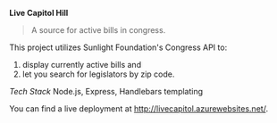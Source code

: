 **Live Capitol Hill**

> A source for active bills in congress.

This project utilizes Sunlight Foundation's Congress API to:
1) display currently active bills and 
2) let you search for legislators by zip code.

*Tech Stack*
Node.js,
Express,
Handlebars templating

You can find a live deployment at http://livecapitol.azurewebsites.net/.
